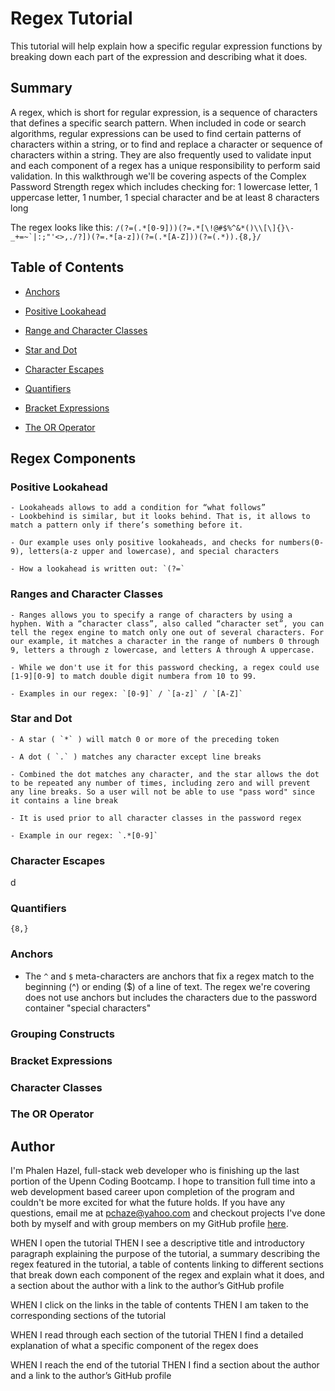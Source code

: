 # Regex Tutorial

This tutorial will help explain how a specific regular expression functions by breaking down each part of the expression and describing what it does.

## Summary

A regex, which is short for regular expression, is a sequence of characters that defines a specific search pattern. When included in code or search algorithms, regular expressions can be used to find certain patterns of characters within a string, or to find and replace a character or sequence of characters within a string. They are also frequently used to validate input and each component of a regex has a unique responsibility to perform said validation.
In this walkthrough we'll be covering aspects of the Complex Password Strength regex which includes checking for:
1 lowercase letter, 1 uppercase letter, 1 number, 1 special character and be at least 8 characters long

The regex looks like this:
``` /(?=(.*[0-9]))(?=.*[\!@#$%^&*()\\[\]{}\-_+=~`|:;"'<>,./?])(?=.*[a-z])(?=(.*[A-Z]))(?=(.*)).{8,}/ ```

## Table of Contents

- [Anchors](#anchors)
- [Positive Lookahead](#positive-lookahead)
- [Range and Character Classes](#range-and-character-classes)
- [Star and Dot](#star-and-dot)
- [Character Escapes](#character-escapes)
- [Quantifiers](#quantifiers)

- [Bracket Expressions](#bracket-expressions)
- [The OR Operator](#the-or-operator)

## Regex Components

### Positive Lookahead
    - Lookaheads allows to add a condition for “what follows”
    - Lookbehind is similar, but it looks behind. That is, it allows to match a pattern only if there’s something before it.

    - Our example uses only positive lookaheads, and checks for numbers(0-9), letters(a-z upper and lowercase), and special characters

    - How a lookahead is written out: `(?=`


### Ranges and Character Classes
    - Ranges allows you to specify a range of characters by using a hyphen. With a “character class”, also called “character set”, you can tell the regex engine to match only one out of several characters. For our example, it matches a character in the range of numbers 0 through 9, letters a through z lowercase, and letters A through A uppercase.

    - While we don't use it for this password checking, a regex could use [1-9][0-9] to match double digit numbera from 10 to 99.

    - Examples in our regex: `[0-9]` / `[a-z]` / `[A-Z]`


### Star and Dot
    - A star ( `*` ) will match 0 or more of the preceding token
    
    - A dot ( `.` ) matches any character except line breaks
    
    - Combined the dot matches any character, and the star allows the dot to be repeated any number of times, including zero and will prevent any line breaks. So a user will not be able to use "pass word" since it contains a line break
    
    - It is used prior to all character classes in the password regex
    
    - Example in our regex: `.*[0-9]` 


### Character Escapes
d

### Quantifiers
`{8,}`

### Anchors
- The `^` and `$` meta-characters are anchors that fix a regex match to the beginning (^) or ending ($) of a line of text.
The regex we're covering does not use anchors but includes the characters due to the password container "special characters"


### Grouping Constructs

### Bracket Expressions

### Character Classes

### The OR Operator

## Author

I'm Phalen Hazel, full-stack web developer who is finishing up the last portion of the Upenn Coding Bootcamp. I hope to transition full time into a web development based career
upon completion of the program and couldn't be more excited for what the future holds. If you have any questions, email me at pchaze@yahoo.com and checkout projects I've done both
by myself and with group members on my GitHub profile [here](https://github.com/PhalenH).


WHEN I open the tutorial
THEN I see a descriptive title and introductory paragraph explaining the purpose of the tutorial, a summary describing the regex featured in the tutorial, a table of contents linking to different sections that break down each component of the regex and explain what it does, and a section about the author with a link to the author’s GitHub profile

WHEN I click on the links in the table of contents
THEN I am taken to the corresponding sections of the tutorial

WHEN I read through each section of the tutorial
THEN I find a detailed explanation of what a specific component of the regex does

WHEN I reach the end of the tutorial
THEN I find a section about the author and a link to the author’s GitHub profile
